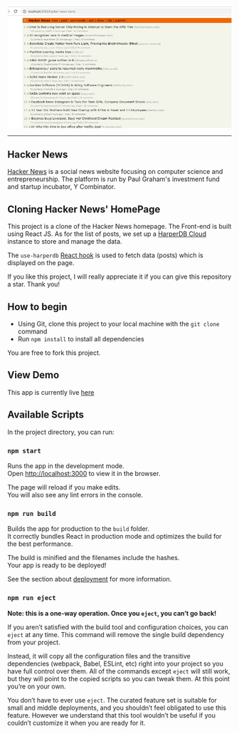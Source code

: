 ![HarperDB Movie Generator](images/hackernewsclone.png)
***
## Hacker News

[Hacker News](https://news.ycombinator.com/) is a social news website focusing on computer science and entrepreneurship. The platform is run by Paul Graham's investment fund and startup incubator, Y Combinator.


## Cloning Hacker News' HomePage
This project is a clone of the Hacker News homepage. The Front-end is built using React JS. As for the list of posts, we set up a [HarperDB Cloud](https://studio.harperdb.io/) instance to store and manage the data.

The `use-harperdb` [React hook](https://www.npmjs.com/package/use-harperdb) is used to fetch data (posts) which is displayed on the page.


>
If you like this project, I will really appreciate it if you can give this repository a star. Thank you!


## How to begin
- Using Git, clone this project to your local machine with the `git clone` command
- Run `npm install` to install all dependencies

You are free to fork this project.

## View Demo
This app is currently live [here](https://kingsleyubah.github.io/hacker-news-clone/)

## Available Scripts

In the project directory, you can run:

### `npm start`

Runs the app in the development mode.\
Open [http://localhost:3000](http://localhost:3000) to view it in the browser.

The page will reload if you make edits.\
You will also see any lint errors in the console.


### `npm run build`

Builds the app for production to the `build` folder.\
It correctly bundles React in production mode and optimizes the build for the best performance.

The build is minified and the filenames include the hashes.\
Your app is ready to be deployed!

See the section about [deployment](https://facebook.github.io/create-react-app/docs/deployment) for more information.

### `npm run eject`

**Note: this is a one-way operation. Once you `eject`, you can’t go back!**

If you aren’t satisfied with the build tool and configuration choices, you can `eject` at any time. This command will remove the single build dependency from your project.

Instead, it will copy all the configuration files and the transitive dependencies (webpack, Babel, ESLint, etc) right into your project so you have full control over them. All of the commands except `eject` will still work, but they will point to the copied scripts so you can tweak them. At this point you’re on your own.

You don’t have to ever use `eject`. The curated feature set is suitable for small and middle deployments, and you shouldn’t feel obligated to use this feature. However we understand that this tool wouldn’t be useful if you couldn’t customize it when you are ready for it.

